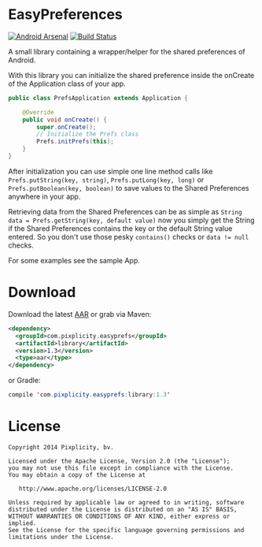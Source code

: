 EasyPreferences
===============
[![Android Arsenal](https://img.shields.io/badge/Android%20Arsenal-EasyPreferences-brightgreen.svg?style=flat)](https://android-arsenal.com/details/1/1488)
[![Build Status](https://travis-ci.org/Pixplicity/EasyPreferences.svg?branch=master)](https://travis-ci.org/Pixplicity/EasyPreferences)

A small library containing a wrapper/helper for the shared preferences of Android.

With this library you can initialize the shared preference inside the onCreate of the Application class of your app.

```Java
public class PrefsApplication extends Application {

    @Override
    public void onCreate() {
        super.onCreate();
        // Initialize the Prefs class
        Prefs.initPrefs(this);
    }
}
```

After initialization you can use simple one line method calls like `Prefs.putString(key, string)`, `Prefs.putLong(key, long)` or `Prefs.putBoolean(key, boolean)` to save values to the Shared Preferences anywhere in your app.

Retrieving data from the Shared Preferences can be as simple as `String data = Prefs.getString(key, default value)` now you simply get the String if the Shared Preferences contains the key or the default String value entered. So you don't use those pesky `contains()` checks or `data != null` checks.

For some examples see the sample App.

# Download
Download the latest [AAR](http://search.maven.org/#search|ga|1|g:"com.pixplicity.easyprefs") or grab via Maven:
```XML
<dependency>
  <groupId>com.pixplicity.easyprefs</groupId>
  <artifactId>library</artifactId>
  <version>1.3</version>
  <type>aar</type>
</dependency>
```

or Gradle:
```Java
compile 'com.pixplicity.easyprefs:library:1.3'
```

# License
```
Copyright 2014 Pixplicity, bv.

Licensed under the Apache License, Version 2.0 (the "License");
you may not use this file except in compliance with the License.
You may obtain a copy of the License at

   http://www.apache.org/licenses/LICENSE-2.0

Unless required by applicable law or agreed to in writing, software
distributed under the License is distributed on an "AS IS" BASIS,
WITHOUT WARRANTIES OR CONDITIONS OF ANY KIND, either express or implied.
See the License for the specific language governing permissions and
limitations under the License.
```
